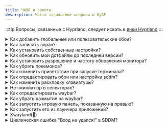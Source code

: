```yaml
---
title: ЧАВО и советы
description: Часто задаваемые вопросы о HyDE
---
```


<link rel="stylesheet" href="/src/styles/tables.css">

:::tip
Вопросы, связанные с Hyprland, следует искать в [вики Hyprland](https://wiki.hyprland.org)
:::

<details>
<summary id="wallpapers">Как добавить глобальные или пользовательские обои?</summary>
<div>

#### Глобальные обои

Глобальные обои будут отображаться в селекторе для всех тем.

В ваш `xdg_config/hyde/config.toml` добавьте это.

```toml
[wallpaper]
custom_paths = [
    "$XDG_PICTURES_DIR",
    "/path/to/pretty/wallpapers",
] # Список путей для поиска обоев

```

#### Пользовательские обои для каждой темы

##### Option 1: GUI

Использование dolphin для выбора обоев для темы

![image](https://github.com/user-attachments/assets/a72458fc-da94-45e4-8dd4-dba48b910e82)

1. Выберите изображение
2. Щелкните правой кнопкой мыши и наведите курсор на "Установить как обои"
3. Выберите целевую тему

##### Option 2: CLI

Пользовательские обои добавляются для каждой темы.

1. Добавьте обои в `~/.config/hyde/themes/Theme-Name/wallpapers/*`.
2. Затем выполните `hyde-shell reload`

</div>
</details>
<details>

<summary id="screen-record">Как записать экран?</summary>
<div>

Вы можете записывать экран, используя следующие пакеты для записи на основе Wayland.

`wl-screenrec`

`wf-recorder`

`kooha `

`obs`

</div>
</details>

<details>
<summary id="preferences">Как установить собственные настройки?</summary>
<div>

Вы можете установить свои настройки Hyprland в `xdg_config/hypr/userprefs.conf`. Эти настройки сохраняются даже при обновлении репозитория.

Смотрите `Конфигурирование` > `Hyprland`, чтобы узнать, как мы структурируем конфигурации Hyprland.


</div>
</details>

<details>
<summary id="update-dotfiles">Как обновить мои дотфайлы до последней версии?</summary>
<div>

```sh
cd ~/HyDE/Scripts
git pull
./install.sh -r
```

Смотрите `Ресурсы` > `Восстановление конфигурации` о том, как это работает

</div>
</details>

<details>
<summary id="monitor-resolution">Как установить разрешение и частоту обновления монитора?</summary>
<div>

Прочтите это для получения подробной информации: https://wiki.hyprland.org/Configuring/Monitors/

Вы можете установить разрешение и частоту обновления монитора в `~/.config/hypr/monitors.conf`

Пример: `monitor = DP-1,2560x1440@144,0x0, 1` >> @ устанавливает частоту обновления, но обратите внимание, что ваш монитор может не поддерживать все частоты обновления.

</div>
</details>

<details>
<summary id="pokemon-terminal">Как убрать покемонов?</summary>
<div>

Удалите pokego-bin.

</div>
</details>

<details>
<summary id="startup intro">Как изменить приветствие при запуске терминала?</summary>
<div>

Отредактируйте `~/.config/zsh/user.zsh`

</div>
</details>

<details>
<summary id="sddm-settings">Как отредактировать обои или настройки sddm?</summary>
<div>

- Изменить обои
    Вам нужно вручную запустить скрипт `~/.config/hypr/sddmwall.sh` на обоях, которые вы хотите для экрана входа, вы можете выбрать обои из тем и убедиться, что это текущие обои swww.
- Изменить настройки SDDM
    (цвета, фон, формат даты, шрифт) можно настроить в `/usr/share/sddm/themes/corners/theme.conf`

если вы хотите изменить структуру, вам придется изменить файлы `qml` в `/usr/share/sddm/themes/corners/components`

</div>
</details>

<details>
<summary id="keyboard-layout">Как изменить раскладку клавиатуры?</summary>
<div>

Прочтите это для получения подробной информации: https://wiki.hyprland.org/Configuring/Variables/#input

В HyDE у нас есть `~/.config/hypr/userprefs.conf`, добавьте конфигурацию туда.

```
input {
  kb_layout = us, ru
}
```

Используйте `SUPER + K` для переключения между раскладками.

</div>
</details>

<details>
<summary id="thumbnails-selectors">Нет миниатюр в селекторах?</summary>
<div>

Если ваши миниатюры не загружаются, попробуйте перестроить кэш обоев.

`swwwallcache.sh`

</div>
</details>

<details>
<summary id="edit-waybar">Как отредактировать waybar?</summary>
<div>

Вы можете создать пользовательскую конфигурацию waybar, добавив пользовательский файл в `~/.config/waybar/layouts/<filename>.jsonc`. Затем он будет доступен для выбора в меню HyDE или при запуске скрипта в репозитории `HyDE/Scripts/waybar.py -S`

Обратитесь к документации по темам в [вики Waybar](https://github.com/Alexays/Waybar/wiki).

</div>
</details>

<details>
<summary id="waybar-blur">Как убрать размытие на waybar?</summary>
<div>

Вы можете убрать размытие на waybar, удалив `blurls = waybar` в каталоге тем, закомментировав строку в конце каждого файла `theme.conf`.
Каталог тем: `~/.config/hypr/themes/`

</div>
</details>

<details>
<summary id="gamebar">Как запустить игровую панель, показанную на превью?</summary>
<div>

Вам нужно установить библиотеку Steam game или Lutris, а затем запустить это:

`~/.config/hypr/scripts/gamelauncher.sh <n>` # где n - стиль [1-4]

</div>
</details>

<details>
<summary id="app-launcher">Как запустить его из лаунчера приложений?</summary>
<div>

Найдите запись `.desktop` с помощью этой удобной команды `find /usr/share/applications -name '*code.desktop'`
Вам следует скопировать, а затем отредактировать запись `.desktop` каждого приложения в `~/.local/share/applications/`
Найдите часть `Exec =`, затем добавьте флаги
image

:::note
📢 Помните, если вы хотите отредактировать или создать файл `.desktop`, рекомендуется размещать его в `~/.local/share/applications/`, чтобы избежать изменения системных файлов. Это гарантирует, что ваши изменения будут специфичны для пользователя и не потребуют прав администратора.
:::

Вот [вики](https://wiki.archlinux.org/title/Desktop_entries) о том, как работать с записями `.desktop`.

</div>
</details>

<details>
<summary id="xwayland">Xwayland(👹)</summary>
<div>

Пожалуйста, обратитесь к [вики hyprland](https://wiki.hyprland.org) для объяснения.

[XWayland](https://wiki.hyprland.org/Configuring/XWayland/)
Обратите внимание, что если приложение не поддерживает Wayland, HyDE, Hyprland и сам Wayland не могут волшебным образом исправить проблему! Не сообщайте об этом как о проблеме, попробуйте задать вопросы на [панели обсуждения](https://github.com/HyDE-Project/Hyde-cli) за помощью.

Известные проблемы

- Несколько проблем с масштабированием в конфигурациях rofi, так как они созданы на основе моего сверхширокого (21:9) дисплея.
- Случайный сбой экрана блокировки, см. https://github.com/swaywm/sway/issues/7046
- Запуск rofi из Waybar нарушает ввод с мыши (добавлено sleep 0.1 в качестве обходного пути), см. https://github.com/Alexays/Waybar/issues/1850
- Приложения Flatpak QT не следуют системной теме

</div>
</details>

<details>
<summary id="sddm-login-loop">Циклическая ошибка "Вход не удался!" в SDDM?</summary>
<div>

Если ваше имя пользователя (или логин) содержит заглавные буквы или специальные символы, вам нужно будет отредактировать вашу тему SDDM, чтобы иметь возможность войти через SDDM.

Для этого выполните следующие действия:

1. Находясь на экране SDDM, откройте tty с помощью `Ctrl + Alt + F6` (или другой клавиши F)
2. Войдите в учетную запись с проблемой
3. `nano /usr/share/sddm/themes/[название темы]/theme.conf`
4. Найдите параметр `AllowBadUsername` и установите его в `true`
5. Перезагрузитесь

Если вы все еще не можете войти после этих шагов, вы можете установить в том же файле `AllowEmptyPassword` в `true`, перезагрузиться, войти, все еще вводя свой пароль, и после входа вы можете безопасно установить его обратно в `false`.

Вот [проблема на GitHub](https://github.com/HyDE-Project/HyDE/issues/404) об этом поведении.

</div>
</details>
